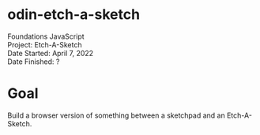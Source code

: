 # odin-etch-a-sketch
Foundations JavaScript<br>
Project: Etch-A-Sketch<br>
Date Started: April 7, 2022<br>
Date Finished: ?

# Goal 

Build a browser version of something between a sketchpad and an Etch-A-Sketch.

